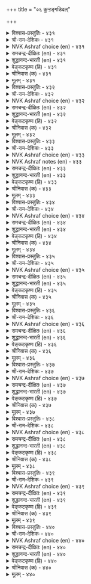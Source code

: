 +++
title = "०६ कुऱ्ऱङ्गडिदल्"

+++

<details><summary>विश्वास-प्रस्तुतिः - ४३१</summary>

सॆरुक्कुञ् जिऩमुम् सिऱुमैयुम् इल्लार्  
पॆरुक्कम् पॆरुमिद नीर्त्तु। ४३१  
</details>

<details><summary>श्री-राम-देशिकः - ४३१</summary>

काममोहक्रोधलोभमदमात्सर्यसंज्ञकैः ।  
दोषैः षड्भः विहीनस्य सम्पत् श्लाघ्या स्थिरा भवेत् ॥ ४३१॥
</details>

<details><summary>NVK Ashraf choice (en) - ४३१</summary>

०४३१  
Freedom from arrogance, anger and meanness  
Spells dignity in greatness.  
(S.M. Diaz)  
</details>

<details><summary>रामचन्द्र-दीक्षितः (en) - ४३१</summary>

431\. Exalted is the wealth that is free from pride, wrath and lust.  
</details>

<details><summary>शुद्धानन्द-भारती (en) - ४३१</summary>

1\. செருக்குஞ் சினமும் சிறுமையும் இல்லார்  
பெருக்கம் பெருமித நீர்த்து.  
Plenty is their prosperity  
Who're free from wrath pride lust petty.        431  
</details>

<details><summary>वेङ्कटकृष्ण (हि) - ४३१</summary>

431
काम क्रोध मद दोष से, जो होते हैं मुक्त ।  
उनकी जो बढ़ती हुई, होती महिमा-युक्त ॥
</details>

<details><summary>श्रीनिवास (क) - ४३१</summary>

431. गर्व, कोप, कामगळॆम्ब (दोषगळु) इल्लदवर बाळिनल्लि काणुव हिरिमॆयु मेलु मट्टदागिरुवुदु.

</details>

<details><summary>मूलम् - ४३१</summary>

सॆरुक्कुञ् जिऩमुम् सिऱुमैयुम् इल्लार्  
पॆरुक्कम् पॆरुमिद नीर्त्तु। ४३१  
</details>

<details><summary>विश्वास-प्रस्तुतिः - ४३२</summary>

इवऱलुम् माण्बिऱन्द माऩमुम् माणा  
उवगैयुम् एदम् इऱैक्कु। ४३२  
</details>

<details><summary>श्री-राम-देशिकः - ४३२</summary>

दातव्येष्वप्रदानं च पूजनीयेष्वपूजनम् ।  
अस्थने हर्ष इत्येते राज्ञो दोषाः प्रकीर्तिताः ॥ ४३२॥
</details>

<details><summary>NVK Ashraf choice (en) - ४३२</summary>

०४३२  
Miserliness, undignified pride and fraudulent indulgence  
Are flaws in a king.  
(W.H. Drew and J. Lazarus), (N.V.K. Ashraf)  
</details>

<details><summary>रामचन्द्र-दीक्षितः (en) - ४३२</summary>

432\. Niggardliness, empty honour, blind favouritism, are all the faults of a King.  
</details>

<details><summary>शुद्धानन्द-भारती (en) - ४३२</summary>

2\. இவறலும் மாண்பிறந்த மானமும் மாணா  
உவகையும் ஏதம் இறைக்கு.  
Mean pride, low pleasure, avarice  
These add blemishes to a prince.        432  
</details>

<details><summary>वेङ्कटकृष्ण (हि) - ४३२</summary>

432
हाथ खींचना दान से, रखना मिथ्या मान ।  
नृप का अति दाक्षिण्य भी, मानो दोष अमान ॥
</details>

<details><summary>श्रीनिवास (क) - ४३२</summary>

432. लोभ, गौरव तारद स्वाभिमान, अर्थविल्लद सन्तोष इवॆल्लवू अरसनल्लिरुव दोषगळॆनिसुवुवु.

</details>

<details><summary>मूलम् - ४३२</summary>

इवऱलुम् माण्बिऱन्द माऩमुम् माणा  
उवगैयुम् एदम् इऱैक्कु। ४३२  
</details>

<details><summary>विश्वास-प्रस्तुतिः - ४३३</summary>

तिऩैत्तुणैयाङ् गुऱ्ऱम् वरिऩुम् पऩैत्तुणैयाक्  
कॊळ्वर् पऴिनाणु वार्। ४३३  
</details>

<details><summary>श्री-राम-देशिकः - ४३३</summary>

स्वल्पे दोषोऽपि संप्राप्ते तं मत्वा सुमहत्तरम् ।  
महान्तो जागरूकाः स्युः जननिन्दाभयाकुला ॥ ४३३॥
</details>

<details><summary>NVK Ashraf choice (en) - ४३३</summary>

०४३३  
To those ashamed of wrong doings,  
Even millet of fault is as big as a palm-tree. *  
(V. Ramasamy), (P.S. Sundaram)  
</details>

<details><summary>NVK Ashraf notes (en) - ४३३</summary>

४३३. It is simply because, as Valluvar says in couplet ९६५, “Even a hill-like eminence can be brought low by deeds as small as a speck.” Also compare with couplets १०४ & १२८२ for the use of same similes “Millet” and “Palm tree”. “To the discerning even millet of aid is as big as a palm tree.” and “Where love is as large as a palm tree, even millet of sulk is misplaced”.
</details>

<details><summary>रामचन्द्र-दीक्षितः (en) - ४३३</summary>

433\. Even the slightest fault looms large in the eyes of those who dread dishonour.  
</details>

<details><summary>शुद्धानन्द-भारती (en) - ४३३</summary>

3\. தினைத்துணையாங் குற்றம் வரினும் பனைத்துணையாக்  
கொள்வர் பழிநாணு வார்.  
Though millet-small their faults might seem  
Men fearing disgrace, Palm-tall deem.        433  
</details>

<details><summary>वेङ्कटकृष्ण (हि) - ४३३</summary>

433
निन्दा का डर है जोन्हें, तिलभर निज अपराध ।  
होता तो बस ताड़ सम, मानें उसे अगाध ॥
</details>

<details><summary>श्रीनिवास (क) - ४३३</summary>

433. निन्दॆगॆ नाचुववरु, तॆनॆय काळिनष्टु अल्पवाद अपराध तम्मिन्द नडॆदरू, अदन्नु हनॆयष्टु (ताळॆमरदष्टु) दॊड्डदागि भाविसुवरु.

</details>

<details><summary>मूलम् - ४३३</summary>

तिऩैत्तुणैयाङ् गुऱ्ऱम् वरिऩुम् पऩैत्तुणैयाक्  
कॊळ्वर् पऴिनाणु वार्। ४३३  
</details>

<details><summary>विश्वास-प्रस्तुतिः - ४३४</summary>

कुऱ्ऱमे काक्क पॊरुळागक् कुऱ्ऱमे  
अऱ्ऱन् द्रूउम् पगै। ४३४  
</details>

<details><summary>श्री-राम-देशिकः - ४३४</summary>

दोषो एव जननां स्युः शत्रवो नाशकारकाः ।  
दोषातीतैर्जनैर्भाव्यं दोषाभावो गुणाः खलु ॥ ४३४॥
</details>

<details><summary>NVK Ashraf choice (en) - ४३४</summary>

०४३४  
Guard against error as you would guard wealth,  
For error is a foe that kills.  
(P.S. Sundaram)  
</details>

<details><summary>रामचन्द्र-दीक्षितः (en) - ४३४</summary>

434\. Guard against your error as you would your wealth. For error spells your ruin.  
</details>

<details><summary>शुद्धानन्द-भारती (en) - ४३४</summary>

4\. குற்றமே காக்க பொருளாகக் குற்றமே  
அற்றம் தரூஉம் பகை.  
Watch like treasure freedom from fault  
Our fatal foe is that default.        434  
</details>

<details><summary>वेङ्कटकृष्ण (हि) - ४३४</summary>

434
बचकर रहना दोष से, लक्ष्य मान अत्यंत ।  
परम शत्रु है दोष ही, जो कर देगा अंत ॥
</details>

<details><summary>श्रीनिवास (क) - ४३४</summary>

434. अपराध माडदिरुवुदन्ने ध्येयवागि कादुकॊळ्लबेकु. एकॆन्दरॆ अपराधवे अळिवन्नु तरुवन्थ हगॆ.

</details>

<details><summary>मूलम् - ४३४</summary>

कुऱ्ऱमे काक्क पॊरुळागक् कुऱ्ऱमे  
अऱ्ऱन् द्रूउम् पगै। ४३४  
</details>

<details><summary>विश्वास-प्रस्तुतिः - ४३५</summary>

वरुमुऩ्ऩर्क् कावादाऩ् वाऴ्क्कै ऎरिमुऩ्ऩर्  
वैत्तूऱु पोलक् कॆडुम्। ४३५  
</details>

<details><summary>श्री-राम-देशिकः - ४३५</summary>

आदावेव नरो दोषान् यः प्राप्तान् न निवारयेत् ।  
विनश्येत् जीवितं तस्य तृणं वह्निगतं यथा ॥ ४३५॥
</details>

<details><summary>NVK Ashraf choice (en) - ४३५</summary>

०४३५  
A life that does not guard against faults  
Would vanish like a heap of straw before fire. *  
(P.S. Sundaram)  
</details>

<details><summary>रामचन्द्र-दीक्षितः (en) - ४३५</summary>

435\. Like a piece of straw in a consuming flame, will be destroyed the life of one who does not guard against faults.  
</details>

<details><summary>शुद्धानन्द-भारती (en) - ४३५</summary>

5\. வருமுன்னர்க் காவாதான் வாழ்க்கை எரிமுன்னர்  
வைத்தூறு போலக் கெடும்.  
Who fails to guard himself from flaw  
Loses his life like flame-lit straw.        435  
</details>

<details><summary>वेङ्कटकृष्ण (हि) - ४३५</summary>

435
दोष उपस्थिति पूर्व ही, किया न जीवन रक्ष ।  
तो वह मिटता है यथा, भूसा अग्नि समक्ष ॥
</details>

<details><summary>श्रीनिवास (क) - ४३५</summary>

435. अपराधवुण्टागुव मुन्नवे बरदन्तॆ कादुकॊळ्लदिरुववन बाळु; बॆङ्किय मुन्दिरुव हुल्लिन बणवॆयन्तॆ नाशवागुवुदु.

</details>

<details><summary>मूलम् - ४३५</summary>

वरुमुऩ्ऩर्क् कावादाऩ् वाऴ्क्कै ऎरिमुऩ्ऩर्  
वैत्तूऱु पोलक् कॆडुम्। ४३५  
</details>

<details><summary>विश्वास-प्रस्तुतिः - ४३६</summary>

तऩ्कुऱ्ऱम् नीक्किप् पिऱर्गुऱ्ऱङ् गाण्गिऱ्पिऩ्  
ऎऩ्कुऱ्ऱ मागुम् इऱैक्कु? ४३६  
</details>

<details><summary>श्री-राम-देशिकः - ४३६</summary>

ज्ञात्वा स्वदोषान् तान् हित्वा परदोषनिवारणे ।  
यतमानो महीपालः कथं स्याद् दोषभाजनम् ॥ ४३६॥
</details>

<details><summary>NVK Ashraf choice (en) - ४३६</summary>

०४३६  
How can a king be faulted who removes his own fault  
Before seeing that of others? *  
(P.S. Sundaram)  
</details>

<details><summary>रामचन्द्र-दीक्षितः (en) - ४३६</summary>

436\. What fault will befall a King who is free from guilt and detects guilt in others?  
</details>

<details><summary>शुद्धानन्द-भारती (en) - ४३६</summary>

6\. தன்குற்றம் நீக்கிப் பிறர்குற்றம் காண்பிற்பின்  
என்குற்ற மாகும் இறைக்கு  
What fault can be the king's who cures  
First his faults, then scans others.        436  
</details>

<details><summary>वेङ्कटकृष्ण (हि) - ४३६</summary>

436
दोष-मुक्त कर आपको, बाद पराया दाष ।  
जो देखे उस भूप में, हो सकता क्या दोष ॥
</details>

<details><summary>श्रीनिवास (क) - ४३६</summary>

436. मुन्दागि तन्न दोषगळन्नु निवारिसिकॊण्डु, बेरॆयवर दोषगळन्नु सूक्ष्मवागि काणबल्ल अरसनिगॆ बेरेनु दोषगळु सम्भविसुवुवु?

</details>

<details><summary>मूलम् - ४३६</summary>

तऩ्कुऱ्ऱम् नीक्किप् पिऱर्गुऱ्ऱङ् गाण्गिऱ्पिऩ्  
ऎऩ्कुऱ्ऱ मागुम् इऱैक्कु? ४३६  
</details>

<details><summary>विश्वास-प्रस्तुतिः - ४३७</summary>

सॆयऱ्पाल सॆय्या तिवऱियाऩ् सॆल्वम्  
उयऱ्पाल तऩ्ऱिक् कॆडुम्। ४३७  
</details>

<details><summary>श्री-राम-देशिकः - ४३७</summary>

अदत्वा धर्मकार्यार्थमभुत्तवा च स्वयं धनम् ।  
रक्षतो लोभिनो नश्येत् पुरुषार्थत्रयं वृथा ॥ ४३७॥
</details>

<details><summary>NVK Ashraf choice (en) - ४३७</summary>

०४३७  
The miser's wealth, unspent on what should be spent,  
Does not increase but cease. *  
(P.S. Sundaram), (N.V.K. Ashraf)  
</details>

<details><summary>रामचन्द्र-दीक्षितः (en) - ४३७</summary>

437\. The hoarded wealth of the miser who fails in his offices perishes.  
</details>

<details><summary>शुद्धानन्द-भारती (en) - ४३७</summary>

7\. செயற்பால செய்யா திவறியான் செல்வம்  
உயற்பால தன்றிக் கெடும்.  
That miser's wealth shall waste and end  
Who would not for a good cause spend.        437  
</details>

<details><summary>वेङ्कटकृष्ण (हि) - ४३७</summary>

437
जो धन में आसक्त है, बिना किये कर्तव्य ।  
जमता उसके पास जो, व्यर्थ जाय वह द्रव्य ॥
</details>

<details><summary>श्रीनिवास (क) - ४३७</summary>

437. माडबेकाद ऒळ्ळॆय कार्यगळन्नु माडदॆ, इरुव लोलुपन सिरियु, सिरियाद चलावणॆयिल्लदॆ नाशवागुवुदु.

</details>

<details><summary>मूलम् - ४३७</summary>

सॆयऱ्पाल सॆय्या तिवऱियाऩ् सॆल्वम्  
उयऱ्पाल तऩ्ऱिक् कॆडुम्। ४३७  
</details>

<details><summary>विश्वास-प्रस्तुतिः - ४३८</summary>

पऱ्ऱुळ्ळम् ऎऩ्ऩुम् इवऱऩ्मै ऎऱ्ऱुळ्ळुम्  
ऎण्णप् पडुवदॊऩ् ऱऩ्ऱु। ४३८  
</details>

<details><summary>श्री-राम-देशिकः - ४३८</summary>

दातव्येष्वप्रदानाख्यो यो दोषो लोभनामकः ।  
नायं साधारणे दोषः षड्दोषेष्वग्रणीः किल ॥ ४३८॥
</details>

<details><summary>NVK Ashraf choice (en) - ४३८</summary>

०४३८  
That miserliness which clings to men  
Is one thing that stands out among all sins.  
(N.V.K. Ashraf)  
</details>

<details><summary>रामचन्द्र-दीक्षितः (en) - ४३८</summary>

438\. A clutching greedy heart that knows no charity commits the greatest folly.  
</details>

<details><summary>शुद्धानन्द-भारती (en) - ४३८</summary>

8\. பற்றுள்ளம் என்னும் இவறன்மை எற்றுள்ளும்  
எண்ணப் படுவதொன் றன்று.  
The gripping greed of miser's heart  
Is more than fault the worst apart.        438  
</details>

<details><summary>वेङ्कटकृष्ण (हि) - ४३८</summary>

438
धनासक्ति जो लोभ है, वह है दोष विशेश |
अन्तर्गत उनके नहीं, जितने दोष अशेष ॥
</details>

<details><summary>श्रीनिवास (क) - ४३८</summary>

438. पररिगॆ कॊडदॆ बलवागि अण्टिकॊळ्लुव आसॆबुरुकतनवु, बेरॆ अपराधगळॊन्दिगॆ ऎणिसल्पडुवुदू इल्ल; अन्दरॆ- इदे मिगिलाद अपराध ऎनिसि कॊळ्ळुत्तदॆ.

</details>

<details><summary>मूलम् - ४३८</summary>

पऱ्ऱुळ्ळम् ऎऩ्ऩुम् इवऱऩ्मै ऎऱ्ऱुळ्ळुम्  
ऎण्णप् पडुवदॊऩ् ऱऩ्ऱु। ४३८  
</details>

<details><summary>विश्वास-प्रस्तुतिः - ४३९</summary>

वियवऱ्क ऎञ्ञाऩ्ऱुम् तऩ्ऩै नयवऱ्क  
नऩ्ऱि पयवा विऩै। ४३९  
</details>

<details><summary>श्री-राम-देशिकः - ४३९</summary>

आत्मश्लाघापरो न स्यात् कारणे सत्यपि स्वयम् ।  
निष्फलानि च कार्याणि मनसाऽपि न संस्मरेत् ॥ ४३९॥
</details>

<details><summary>NVK Ashraf choice (en) - ४३९</summary>

०४३९  
Never flatter yourself,  
Nor delight in deeds that bring no good. *  
(P.S. Sundaram)  
</details>

<details><summary>रामचन्द्र-दीक्षितः (en) - ४३९</summary>

439\. Let not conceit enter your heart at any time of your life; do not run after trifles.  
</details>

<details><summary>शुद्धानन्द-भारती (en) - ४३९</summary>

9\. வியவற்க எஞ்ஞான்றும் தன்னை நயவற்க  
நன்றி பயவா வினை.  
Never boast yourself in any mood  
Nor do a deed that does no good.        439  
</details>

<details><summary>वेङ्कटकृष्ण (हि) - ४३९</summary>

439
श्रेष्ठ समझ कर आपको, कभी न कर अभिमान ।  
चाह न हो उस कर्म की, जो न करे कल्याण ॥
</details>

<details><summary>श्रीनिवास (क) - ४३९</summary>

439. याव कालदल्लियू, तन्नन्नु मेलागि भाविसि हॊगळिकॊळ्लबारदु. ऒळितु फलिसद कॆलसगळन्नु बयसलू बारदु.

</details>

<details><summary>मूलम् - ४३९</summary>

वियवऱ्क ऎञ्ञाऩ्ऱुम् तऩ्ऩै नयवऱ्क  
नऩ्ऱि पयवा विऩै। ४३९  
</details>

<details><summary>विश्वास-प्रस्तुतिः - ४४०</summary>

कादल कादल् अऱियामै उय्क्किऱ्पिऩ्  
एदिल एदिलार् नूल्। ४४०  
</details>

<details><summary>श्री-राम-देशिकः - ४४०</summary>

यदवाप्तुं वृणीषे त्वं एकान्ते भज भुङ्क्ष्व तत् ।  
नो चेत् त्वदीयलक्ष्यस्य विघ्नं कुर्युर्विरोधिनः ॥ ४४०॥
</details>

<details><summary>NVK Ashraf choice (en) - ४४०</summary>

०४४०  
Keep your delights in pleasures unknown  
To keep the designs of your foes at bay.  
(N.V.K. Ashraf)  
</details>

<details><summary>रामचन्द्र-दीक्षितः (en) - ४४०</summary>

440\. Of what avail are the designs of the foe, if one does not betray one’s secrets?  
</details>

<details><summary>शुद्धानन्द-भारती (en) - ४४०</summary>

10\. காதல காதல் அறியாமை உய்க்கிற்பின்  
ஏதில ஏதிலார் நூல்.  
All designs of the foes shall fail  
If one his wishes guards in veil.        440  
</details>

<details><summary>वेङ्कटकृष्ण (हि) - ४४०</summary>

440
भोगेगा यदि गुप्त रख, मनचाहा सब काम ।  
रिपुओं का षड्‍यंत्र तब, हो जावे बेकाम ॥
</details>

<details><summary>श्रीनिवास (क) - ४४०</summary>

440. अरसनादवनु, तानु बयसिदुदन्नु इतररिगॆ तिळियदन्तॆ अनुबोगिसबल्लवनादरॆ, हगॆगळु तन्नन्नु पञ्चिसलु हूडिद उपायगळॆल्ल फलिसदॆ होगुवुवु.
</details>

<details><summary>मूलम् - ४४०</summary>

कादल कादल् अऱियामै उय्क्किऱ्पिऩ्  
एदिल एदिलार् नूल्। ४४०  
</details>

